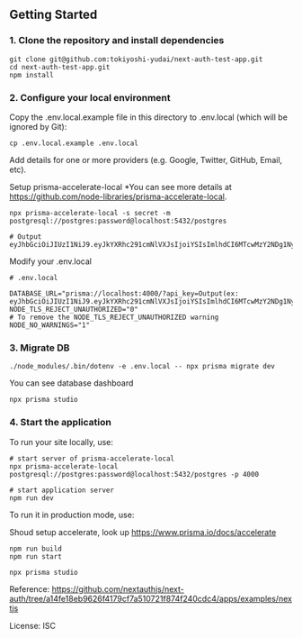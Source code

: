 ## Getting Started

### 1. Clone the repository and install dependencies

```
git clone git@github.com:tokiyoshi-yudai/next-auth-test-app.git
cd next-auth-test-app.git
npm install
```

### 2. Configure your local environment

Copy the .env.local.example file in this directory to .env.local (which will be ignored by Git):

```
cp .env.local.example .env.local
```

Add details for one or more providers (e.g. Google, Twitter, GitHub, Email, etc).

Setup prisma-accelerate-local
*You can see more details at https://github.com/node-libraries/prisma-accelerate-local.

```
npx prisma-accelerate-local -s secret -m postgresql://postgres:password@localhost:5432/postgres

# Output
eyJhbGciOiJIUzI1NiJ9.eyJkYXRhc291cmNlVXJsIjoiYSIsImlhdCI6MTcwMzY2NDg1NywiaXNzIjoicHJpc21hLWFjY2VsZXJhdGUifQ.4ruaA1RAT9cD3PACSEVIdUs3i2exKkMpNYGks3hyos4
```

Modify your .env.local

```
# .env.local

DATABASE_URL="prisma://localhost:4000/?api_key=Output(ex: eyJhbGciOiJIUzI1NiJ9.eyJkYXRhc291cmNlVXJsIjoiYSIsImlhdCI6MTcwMzY2NDg1NywiaXNzIjoicHJpc21hLWFjY2VsZXJhdGUifQ.4ruaA1RAT9cD3PACSEVIdUs3i2exKkMpNYGks3hyos4)"
NODE_TLS_REJECT_UNAUTHORIZED="0"
# To remove the NODE_TLS_REJECT_UNAUTHORIZED warning
NODE_NO_WARNINGS="1"
```

### 3. Migrate DB

```
./node_modules/.bin/dotenv -e .env.local -- npx prisma migrate dev
```

You can see database dashboard

```
npx prisma studio
```

### 4. Start the application

To run your site locally, use:

```
# start server of prisma-accelerate-local
npx prisma-accelerate-local postgresql://postgres:password@localhost:5432/postgres -p 4000

# start application server
npm run dev
```

To run it in production mode, use:

Shoud setup accelerate, look up https://www.prisma.io/docs/accelerate 

```
npm run build
npm run start
```

```
npx prisma studio
```


Reference: https://github.com/nextauthjs/next-auth/tree/a14fe18eb9626f4179cf7a510721f874f240cdc4/apps/examples/nextjs

License: ISC
